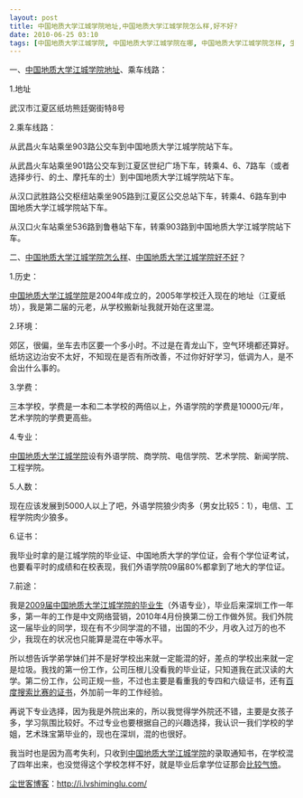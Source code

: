 ```yaml
---
layout: post
title: 中国地质大学江城学院地址,中国地质大学江城学院怎么样,好不好?
date: 2010-06-25 03:10
tags: [中国地质大学江城学院, 中国地质大学江城学院在哪, 中国地质大学江城学院怎样, 生命痕迹]
---
```

一、<a href="http://i.lvshiminglu.com/blog/509.html" target="_self">中国地质大学江城学院地址</a>、乘车线路：

1.地址

武汉市江夏区纸坊熊廷弼街特8号

2.乘车线路：

从武昌火车站乘坐903路公交车到中国地质大学江城学院站下车。

从武昌火车站乘坐901路公交车到江夏区世纪广场下车，转乘4、6、7路车（或者选择步行、的土、摩托车的士）到中国地质大学江城学院站下车。

从汉口武胜路公交枢纽站乘坐905路到江夏区公交总站下车，转乘4、6路车到中国地质大学江城学院站下车。

从汉口火车站乘坐536路到鲁巷站下车，转乘903路到中国地质大学江城学院站下车。

二、<a href="http://i.lvshiminglu.com/blog/509.html" target="_self">中国地质大学江城学院怎么样</a>、<a href="http://i.lvshiminglu.com/blog/509.html" target="_self">中国地质大学江城学院好不好</a>？

1.历史：

<a href="http://i.lvshiminglu.com/tag/%E4%B8%AD%E5%9B%BD%E5%9C%B0%E8%B4%A8%E5%A4%A7%E5%AD%A6%E6%B1%9F%E5%9F%8E%E5%AD%A6%E9%99%A2" target="_self">中国地质大学江城学院</a>是2004年成立的，2005年学校迁入现在的地址（江夏纸坊），我是第二届的元老，从学校搬新址我就开始在这里混。

2.环境：

郊区，很偏，坐车去市区要一个多小时。不过是在青龙山下，空气环境都还算好。纸坊这边治安不太好，不知现在是否有所改善，不过你好好学习，低调为人，是不会出什么事的。

3.学费：

三本学校，学费是一本和二本学校的两倍以上，外语学院的学费是10000元/年，艺术学院的学费更高些。

4.专业：

<a href="http://i.lvshiminglu.com/tag/%E4%B8%AD%E5%9B%BD%E5%9C%B0%E8%B4%A8%E5%A4%A7%E5%AD%A6%E6%B1%9F%E5%9F%8E%E5%AD%A6%E9%99%A2" target="_self">中国地质大学江城学院</a>设有外语学院、商学院、电信学院、艺术学院、新闻学院、工程学院。

5.人数：

现在应该发展到5000人以上了吧，外语学院狼少肉多（男女比较5：1），电信、工程学院肉少狼多。

6.证书：

我毕业时拿的是江城学院的毕业证、中国地质大学的学位证，会有个学位证考试，也要看平时的成绩和在校表现，我们外语学院09届80%都拿到了地大的学位证。

7.前途：

我是<a href="http://i.lvshiminglu.com/blog/312.html" target="_self">2009届中国地质大学江城学院的毕业生</a>（外语专业），毕业后来深圳工作一年多，第一年的工作是中文网络营销，2010年4月份换第二份工作做外贸。我们外院这一届毕业的同学，现在有不少同学混的不错，出国的不少，月收入过万的也不少，我现在的状况也只能算是混在中等水平。

所以想告诉学弟学妹们并不是好学校出来就一定能混的好，差点的学校出来就一定是垃圾。我找的第一份工作，公司压根儿没看我的毕业证，只知道我在武汉读的大学。第二份工作，公司正规一些，不过也主要是看重我的专四和六级证书，还有<a href="http://i.lvshiminglu.com/blog/182.html" target="_self">百度搜索比赛的证书</a>，外加前一年的工作经验。

再说下专业选择，因为我是外院出来的，所以我觉得学外院还不错，主要是女孩子多，学习氛围比较好。不过专业也要根据自己的兴趣选择，我认识一我们学校的学姐，艺术珠宝第毕业的，现也在深圳，混的也很好。

我当时也是因为高考失利，只收到<a href="http://i.lvshiminglu.com/tag/%E4%B8%AD%E5%9B%BD%E5%9C%B0%E8%B4%A8%E5%A4%A7%E5%AD%A6%E6%B1%9F%E5%9F%8E%E5%AD%A6%E9%99%A2" target="_self">中国地质大学江城学院</a>的录取通知书，在学校混了四年出来，也没觉得这个学校怎样不好，就是毕业后拿学位证那会<a href="http://i.lvshiminglu.com/blog/316.html" target="_self">比较气愤</a>。

<a href="http://i.lvshiminglu.com/">尘世客博客</a>：<a href="http://i.lvshiminglu.com/">http://i.lvshiminglu.com/</a>

